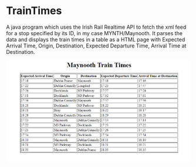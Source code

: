 # TrainTimes
A java program which uses the Irish Rail Realtime API to fetch the xml feed for a stop specified by its ID, in my case MYNTH/Maynooth.
It parses the data and displays the train times in a table as a HTML page with Expected Arrival Time, Origin, Destination, Expected Departure Time, Arrival Time at Destination.

![alt text](img.png)
